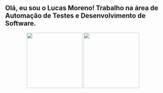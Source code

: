 ## Olá, eu sou o Lucas Moreno! Trabalho na área de Automação de Testes e Desenvolvimento de Software.
<div align="center">
    <img height="180em" src="https://github-readme-stats.vercel.app/api?username=luckcold&show_icons=true&theme=dracula&include_all_commits=true&count_private=true"/>
    <img height="180em" src="https://github-readme-stats.vercel.app/api/top-langs/?username=luckcold&layout=compact&langs_count=7&theme=dracula"/>
</div>
